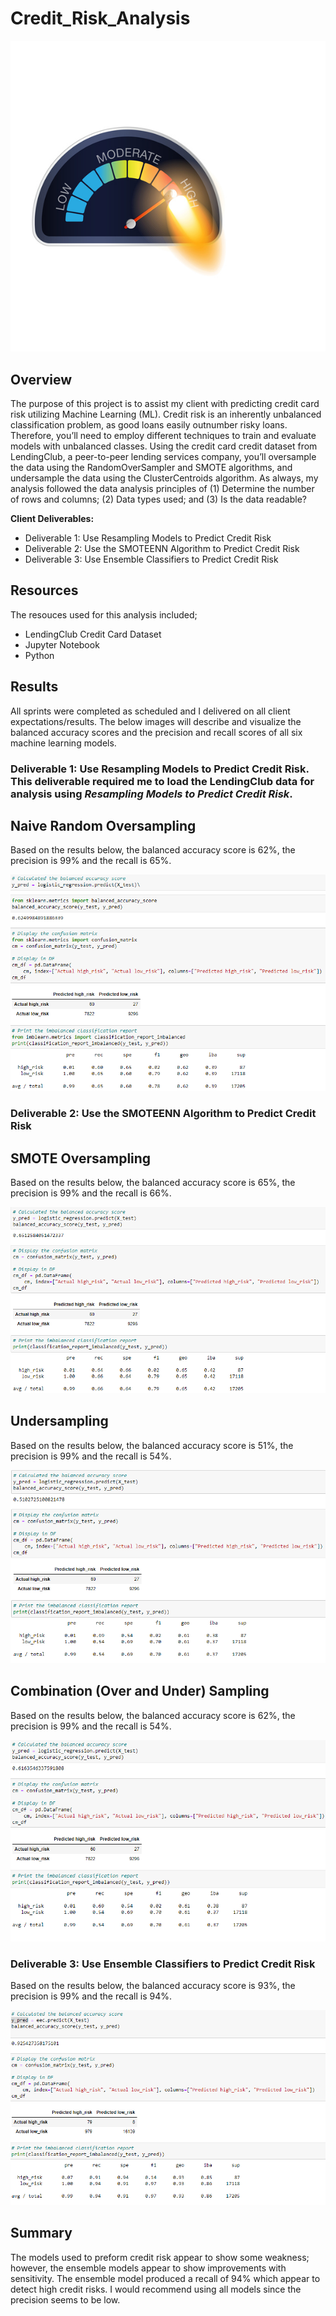 # Credit_Risk_Analysis

![](https://github.com/SheaButta/Credit_Risk_Analysis/blob/main/Images/credit.jpg)

## Overview 
The purpose of this project is to assist my client with predicting credit card risk utilizing Machine Learning (ML).  Credit risk is an inherently unbalanced classification problem, as good loans easily outnumber risky loans. Therefore, you’ll need to employ different techniques to train and evaluate models with unbalanced classes.
Using the credit card credit dataset from LendingClub, a peer-to-peer lending services company, you’ll oversample the data using the RandomOverSampler and SMOTE algorithms, and undersample the data using the ClusterCentroids algorithm.
As always, my analysis followed the data analysis principles of (1) Determine the number of rows and columns; (2) Data types used; and (3) Is the data readable?

__Client Deliverables:__
- Deliverable 1: Use Resampling Models to Predict Credit Risk
- Deliverable 2: Use the SMOTEENN Algorithm to Predict Credit Risk
- Deliverable 3: Use Ensemble Classifiers to Predict Credit Risk


## Resources
The resouces used for this analysis included;
- LendingClub Credit Card Dataset
- Jupyter Notebook
- Python 


## Results
All sprints were completed as scheduled and I delivered on all client expectations/results. The below images will describe and visualize the balanced accuracy scores and the precision and recall scores of all six machine learning models.


### Deliverable 1: Use Resampling Models to Predict Credit Risk.  This deliverable required me to load the LendingClub data for analysis using ***Resampling Models to Predict Credit Risk***. 

## Naive Random Oversampling

Based on the results below, the balanced accuracy score is 62%, the precision is 99% and the recall is 65%.

![](https://github.com/SheaButta/Credit_Risk_Analysis/blob/main/Images/Deliverable1_NaiveRandomOversampling.PNG)


### Deliverable 2: Use the SMOTEENN Algorithm to Predict Credit Risk

## SMOTE Oversampling

Based on the results below, the balanced accuracy score is 65%, the precision is 99% and the recall is 66%.

![](https://github.com/SheaButta/Credit_Risk_Analysis/blob/main/Images/Deliverable2_SmoteOversampling.PNG)

## Undersampling

Based on the results below, the balanced accuracy score is 51%, the precision is 99% and the recall is 54%.

![](https://github.com/SheaButta/Credit_Risk_Analysis/blob/main/Images/Deliverable2_Undersampling.PNG)

## Combination (Over and Under) Sampling

Based on the results below, the balanced accuracy score is 62%, the precision is 99% and the recall is 54%.

![](https://github.com/SheaButta/Credit_Risk_Analysis/blob/main/Images/Deliverable2_Combination_OverUnder.PNG)


### Deliverable 3: Use Ensemble Classifiers to Predict Credit Risk

Based on the results below, the balanced accuracy score is 93%, the precision is 99% and the recall is 94%.

![](https://github.com/SheaButta/Credit_Risk_Analysis/blob/main/Images/Deliverable3_Ensemble.PNG)


## Summary
The models used to preform credit risk appear to show some weakness; however, the ensemble models appear to show improvements with sensitivity.  The ensemble model produced a recall of 94% which appear to detect high credit risks.  I would recommend 
using all models since the precision seems to be low.
